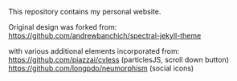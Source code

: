 This repository contains my personal website.

Original design was forked from:<br>
https://github.com/andrewbanchich/spectral-jekyll-theme

with various additional elements incorporated from:<br>
https://github.com/piazzai/cvless (particlesJS, scroll down button)<br>
https://github.com/longpdo/neumorphism (social icons)<br>


